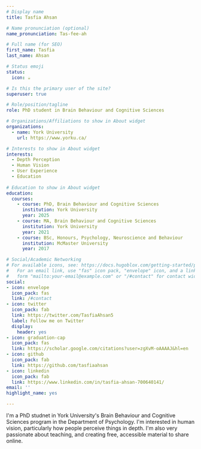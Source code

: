 ```yaml
---
# Display name
title: Tasfia Ahsan

# Name pronunciation (optional)
name_pronunciation: Tas-fee-ah

# Full name (for SEO)
first_name: Tasfia
last_name: Ahsan

# Status emoji
status:
  icon: ☕️

# Is this the primary user of the site?
superuser: true

# Role/position/tagline
role: PhD student in Brain Behaviour and Cognitive Sciences

# Organizations/Affiliations to show in About widget
organizations:
  - name: York University
    url: https://www.yorku.ca/

# Interests to show in About widget
interests:
  - Depth Perception
  - Human Vision
  - User Experience
  - Education
  
# Education to show in About widget
education:
  courses:
    - course: PhD, Brain Behaviour and Cognitive Sciences
      institution: York University
      year: 2025
    - course: MA, Brain Behaviour and Cognitive Sciences 
      institution: York University
      year: 2021
    - course: BSc, Honours, Psychology, Neuroscience and Behaviour 
      institution: McMaster University
      year: 2017

# Social/Academic Networking
# For available icons, see: https://docs.hugoblox.com/getting-started/page-builder/#icons
#   For an email link, use "fas" icon pack, "envelope" icon, and a link in the
#   form "mailto:your-email@example.com" or "/#contact" for contact widget.
social:
- icon: envelope
  icon_pack: fas
  link: /#contact
- icon: twitter
  icon_pack: fab
  link: https://twitter.com/TasfiaAhsan5
  label: Follow me on Twitter
  display:
    header: yes
- icon: graduation-cap
  icon_pack: fas
  link: https://scholar.google.com/citations?user=zgXvM-oAAAAJ&hl=en
- icon: github
  icon_pack: fab
  link: https://github.com/tasfiaahsan
- icon: linkedin
  icon_pack: fab
  link: https://www.linkedin.com/in/tasfia-ahsan-700640141/
email: ''
highlight_name: yes

---
```


I'm a PhD studnet in York University's Brain Behaviour and Cognitive Sciences program in the Department of Psychology. I'm interested in human vision, particularly how people perceive things in depth. I'm also very passionate about teaching, and creating free, accessible material to share online.
